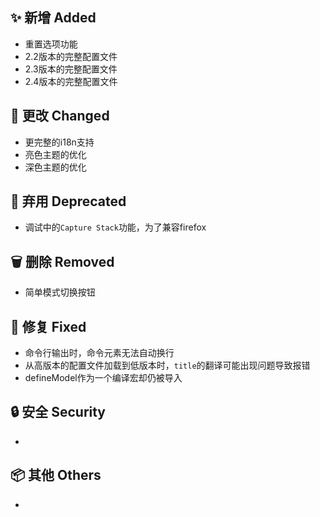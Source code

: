 ## ✨ 新增 Added

- 重置选项功能
- 2.2版本的完整配置文件
- 2.3版本的完整配置文件
- 2.4版本的完整配置文件

## 🔧 更改 Changed

- 更完整的i18n支持
- 亮色主题的优化
- 深色主题的优化

## 🚨 弃用 Deprecated

- 调试中的`Capture Stack`功能，为了兼容firefox

## 🗑️ 删除 Removed

- 简单模式切换按钮

## 🐛 修复 Fixed

- 命令行输出时，命令元素无法自动换行
- 从高版本的配置文件加载到低版本时，`title`的翻译可能出现问题导致报错
- defineModel作为一个编译宏却仍被导入

## 🔒 安全 Security

-

## 📦 其他 Others

-